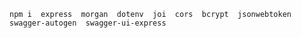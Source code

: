 `
npm i 
express 
morgan 
dotenv 
joi 
cors 
bcrypt 
jsonwebtoken 
swagger-autogen 
swagger-ui-express
`